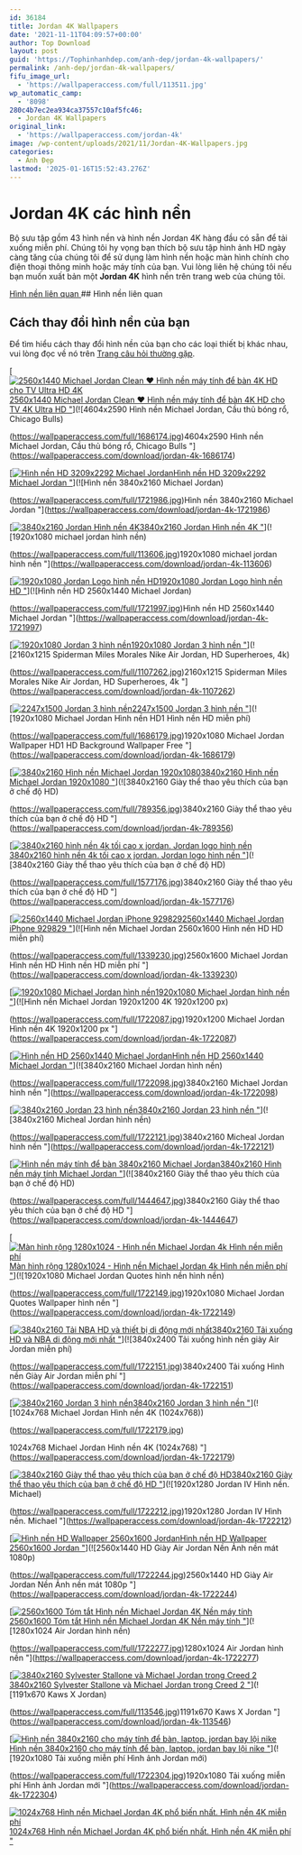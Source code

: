 ```yaml
---
id: 36184
title: Jordan 4K Wallpapers
date: '2021-11-11T04:09:57+00:00'
author: Top Download
layout: post
guid: 'https://Tophinhanhdep.com/anh-dep/jordan-4k-wallpapers/'
permalink: /anh-dep/jordan-4k-wallpapers/
fifu_image_url:
  - 'https://wallpaperaccess.com/full/113511.jpg'
wp_automatic_camp:
  - '8098'
280c4b7ec2ea934ca37557c10af5fc46:
  - Jordan 4K Wallpapers
original_link:
  - 'https://wallpaperaccess.com/jordan-4k'
image: /wp-content/uploads/2021/11/Jordan-4K-Wallpapers.jpg
categories:
  - Ảnh Đẹp
lastmod: '2025-01-16T15:52:43.276Z'
---
```

# Jordan 4K các hình nền

Bộ sưu tập gồm 43 hình nền và hình nền Jordan 4K hàng đầu có sẵn để tải xuống miễn phí. Chúng tôi hy vọng bạn thích bộ sưu tập hình ảnh HD ngày càng tăng của chúng tôi để sử dụng làm hình nền hoặc màn hình chính cho điện thoại thông minh hoặc máy tính của bạn. Vui lòng liên hệ chúng tôi nếu bạn muốn xuất bản một **Jordan 4K** hình nền trên trang web của chúng tôi.

[Hình nền liên quan ](#related) ## Hình nền liên quan

## Cách thay đổi hình nền của bạn

Để tìm hiểu cách thay đổi hình nền của bạn cho các loại thiết bị khác nhau, vui lòng đọc về nó trên [Trang câu hỏi thường gặp](https://tophinhanhdep.com/faq/).

  
[[![2560x1440 Michael Jordan Clean ❤ Hình nền máy tính để bàn 4K HD cho TV Ultra HD 4K](https://wallpaperaccess.com/full/113511.jpg)2560x1440 Michael Jordan Clean ❤ Hình nền máy tính để bàn 4K HD cho TV 4K Ultra HD "](https://wallpaperaccess.com/download/jordan-4k-113511)](![4604x2590 Hình nền Michael Jordan, Cầu thủ bóng rổ, Chicago Bulls)

(https://wallpaperaccess.com/full/1686174.jpg)4604x2590 Hình nền Michael Jordan, Cầu thủ bóng rổ, Chicago Bulls "](https://wallpaperaccess.com/download/jordan-4k-1686174)

[[![Hình nền HD 3209x2292 Michael Jordan](https://wallpaperaccess.com/full/113514.jpg)Hình nền HD 3209x2292 Michael Jordan "](https://wallpaperaccess.com/download/jordan-4k-113514)](![Hình nền 3840x2160 Michael Jordan)

(https://wallpaperaccess.com/full/1721986.jpg)Hình nền 3840x2160 Michael Jordan "](https://wallpaperaccess.com/download/jordan-4k-1721986)

[[![3840x2160 Jordan Hình nền 4K](https://wallpaperaccess.com/full/520351.jpg)3840x2160 Jordan Hình nền 4K "](https://wallpaperaccess.com/download/jordan-4k-520351)](![1920x1080 michael jordan hình nền)

(https://wallpaperaccess.com/full/113606.jpg)1920x1080 michael jordan hình nền "](https://wallpaperaccess.com/download/jordan-4k-113606)

[[![1920x1080 Jordan Logo hình nền HD](https://wallpaperaccess.com/full/1721990.jpg)1920x1080 Jordan Logo hình nền HD "](https://wallpaperaccess.com/download/jordan-4k-1721990)](![Hình nền HD 2560x1440 Michael Jordan)

(https://wallpaperaccess.com/full/1721997.jpg)Hình nền HD 2560x1440 Michael Jordan "](https://wallpaperaccess.com/download/jordan-4k-1721997)

[[![1920x1080 Jordan 3 hình nền](https://wallpaperaccess.com/full/1721998.jpg)1920x1080 Jordan 3 hình nền "](https://wallpaperaccess.com/download/jordan-4k-1721998)](![2160x1215 Spiderman Miles Morales Nike Air Jordan, HD Superheroes, 4k)

(https://wallpaperaccess.com/full/1107262.jpg)2160x1215 Spiderman Miles Morales Nike Air Jordan, HD Superheroes, 4k "](https://wallpaperaccess.com/download/jordan-4k-1107262)

[[![2247x1500 Jordan 3 hình nền](https://wallpaperaccess.com/full/1621063.jpg)2247x1500 Jordan 3 hình nền "](https://wallpaperaccess.com/download/jordan-4k-1621063)](![1920x1080 Michael Jordan Hình nền HD1 Hình nền HD miễn phí)

(https://wallpaperaccess.com/full/1686179.jpg)1920x1080 Michael Jordan Wallpaper HD1 HD Background Wallpaper Free "](https://wallpaperaccess.com/download/jordan-4k-1686179)

[[![3840x2160 Hình nền Michael Jordan 1920x1080](https://wallpaperaccess.com/full/1722067.jpg)3840x2160 Hình nền Michael Jordan 1920x1080 "](https://wallpaperaccess.com/download/jordan-4k-1722067)](![3840x2160 Giày thể thao yêu thích của bạn ở chế độ HD)

(https://wallpaperaccess.com/full/789356.jpg)3840x2160 Giày thể thao yêu thích của bạn ở chế độ HD "](https://wallpaperaccess.com/download/jordan-4k-789356)

[[![3840x2160 hình nền 4k tối cao x jordan.  Jordan logo hình nền](https://wallpaperaccess.com/full/719655.jpg)3840x2160 hình nền 4k tối cao x jordan. Jordan logo hình nền "](https://wallpaperaccess.com/download/jordan-4k-719655)](![3840x2160 Giày thể thao yêu thích của bạn ở chế độ HD)

(https://wallpaperaccess.com/full/1577176.jpg)3840x2160 Giày thể thao yêu thích của bạn ở chế độ HD "](https://wallpaperaccess.com/download/jordan-4k-1577176)

[[![2560x1440 Michael Jordan iPhone 929829](https://wallpaperaccess.com/full/113629.jpg)2560x1440 Michael Jordan iPhone 929829 "](https://wallpaperaccess.com/download/jordan-4k-113629)](![Hình nền Michael Jordan 2560x1600 Hình nền HD HD miễn phí)

(https://wallpaperaccess.com/full/1339230.jpg)2560x1600 Michael Jordan Hình nền HD Hình nền HD miễn phí "](https://wallpaperaccess.com/download/jordan-4k-1339230)

[[![1920x1080 Michael Jordan hình nền](https://wallpaperaccess.com/full/1722081.jpg)1920x1080 Michael Jordan hình nền "](https://wallpaperaccess.com/download/jordan-4k-1722081)](![Hình nền Michael Jordan 1920x1200 4K 1920x1200 px)

(https://wallpaperaccess.com/full/1722087.jpg)1920x1200 Michael Jordan Hình nền 4K 1920x1200 px "](https://wallpaperaccess.com/download/jordan-4k-1722087)

[[![Hình nền HD 2560x1440 Michael Jordan](https://wallpaperaccess.com/full/1103836.jpg)Hình nền HD 2560x1440 Michael Jordan "](https://wallpaperaccess.com/download/jordan-4k-1103836)](![3840x2160 Michael Jordan hình nền)

(https://wallpaperaccess.com/full/1722098.jpg)3840x2160 Michael Jordan hình nền "](https://wallpaperaccess.com/download/jordan-4k-1722098)

[[![3840x2160 Jordan 23 hình nền](https://wallpaperaccess.com/full/1722114.jpg)3840x2160 Jordan 23 hình nền "](https://wallpaperaccess.com/download/jordan-4k-1722114)](![3840x2160 Micheal Jordan hình nền)

(https://wallpaperaccess.com/full/1722121.jpg)3840x2160 Micheal Jordan hình nền "](https://wallpaperaccess.com/download/jordan-4k-1722121)

[[![Hình nền máy tính để bàn 3840x2160 Michael Jordan](https://wallpaperaccess.com/full/1722136.jpg)3840x2160 Hình nền máy tính Michael Jordan "](https://wallpaperaccess.com/download/jordan-4k-1722136)](![3840x2160 Giày thể thao yêu thích của bạn ở chế độ HD)

(https://wallpaperaccess.com/full/1444647.jpg)3840x2160 Giày thể thao yêu thích của bạn ở chế độ HD "](https://wallpaperaccess.com/download/jordan-4k-1444647)

[[![Màn hình rộng 1280x1024 - Hình nền Michael Jordan 4k Hình nền miễn phí](https://wallpaperaccess.com/full/1722141.png)Màn hình rộng 1280x1024 - Hình nền Michael Jordan 4k Hình nền miễn phí "](https://wallpaperaccess.com/download/jordan-4k-1722141)](![1920x1080 Michael Jordan Quotes hình nền hình nền)

(https://wallpaperaccess.com/full/1722149.jpg)1920x1080 Michael Jordan Quotes Wallpaper hình nền "](https://wallpaperaccess.com/download/jordan-4k-1722149)

[[![3840x2160 Tải NBA HD và thiết bị di động mới nhất](https://wallpaperaccess.com/full/113571.jpg)3840x2160 Tải xuống HD và NBA di động mới nhất "](https://wallpaperaccess.com/download/jordan-4k-113571)](![3840x2400 Tải xuống hình nền giày Air Jordan miễn phí)

(https://wallpaperaccess.com/full/1722151.jpg)3840x2400 Tải xuống Hình nền Giày Air Jordan miễn phí "](https://wallpaperaccess.com/download/jordan-4k-1722151)

[[![3840x2160 Jordan 3 hình nền](https://wallpaperaccess.com/full/1722157.jpg)3840x2160 Jordan 3 hình nền "](https://wallpaperaccess.com/download/jordan-4k-1722157)](![1024x768 Michael Jordan Hình nền 4K (1024x768))

(https://wallpaperaccess.com/full/1722179.jpg)

1024x768 Michael Jordan Hình nền 4K (1024x768) "](https://wallpaperaccess.com/download/jordan-4k-1722179)

[[![3840x2160 Giày thể thao yêu thích của bạn ở chế độ HD](https://wallpaperaccess.com/full/113642.jpg)3840x2160 Giày thể thao yêu thích của bạn ở chế độ HD "](https://wallpaperaccess.com/download/jordan-4k-113642)](![1920x1280 Jordan IV Hình nền.  Michael)

(https://wallpaperaccess.com/full/1722212.jpg)1920x1280 Jordan IV Hình nền. Michael "](https://wallpaperaccess.com/download/jordan-4k-1722212)

[[![Hình nền HD Wallpaper 2560x1600 Jordan](https://wallpaperaccess.com/full/1722213.jpg)Hình nền HD Wallpaper 2560x1600 Jordan "](https://wallpaperaccess.com/download/jordan-4k-1722213)](![2560x1440 HD Giày Air Jordan Nền Ảnh nền mát 1080p)

(https://wallpaperaccess.com/full/1722244.jpg)2560x1440 HD Giày Air Jordan Nền Ảnh nền mát 1080p "](https://wallpaperaccess.com/download/jordan-4k-1722244)

[[![2560x1600 Tóm tắt Hình nền Michael Jordan 4K Nền máy tính](https://wallpaperaccess.com/full/1722266.jpg)2560x1600 Tóm tắt Hình nền Michael Jordan 4K Nền máy tính "](https://wallpaperaccess.com/download/jordan-4k-1722266)](![1280x1024 Air Jordan hình nền)

(https://wallpaperaccess.com/full/1722277.jpg)1280x1024 Air Jordan hình nền "](https://wallpaperaccess.com/download/jordan-4k-1722277)

[[![3840x2160 Sylvester Stallone và Michael Jordan trong Creed 2](https://wallpaperaccess.com/full/1722279.jpg)3840x2160 Sylvester Stallone và Michael Jordan trong Creed 2 "](https://wallpaperaccess.com/download/jordan-4k-1722279)](![1191x670 Kaws X Jordan)

(https://wallpaperaccess.com/full/113546.jpg)1191x670 Kaws X Jordan "](https://wallpaperaccess.com/download/jordan-4k-113546)

[[![Hình nền 3840x2160 cho máy tính để bàn, laptop.  jordan bay lội nike](https://wallpaperaccess.com/full/1722289.jpg)Hình nền 3840x2160 cho máy tính để bàn, laptop. jordan bay lội nike "](https://wallpaperaccess.com/download/jordan-4k-1722289)](![1920x1080 Tải xuống miễn phí Hình ảnh Jordan mới)

(https://wallpaperaccess.com/full/1722304.jpg)1920x1080 Tải xuống miễn phí Hình ảnh Jordan mới "](https://wallpaperaccess.com/download/jordan-4k-1722304)

[![1024x768 Hình nền Michael Jordan 4K phổ biến nhất.  Hình nền 4K miễn phí](https://wallpaperaccess.com/full/186076.jpg)1024x768 Hình nền Michael Jordan 4K phổ biến nhất. Hình nền 4K miễn phí "](https://wallpaperaccess.com/download/jordan-4k-186076)
